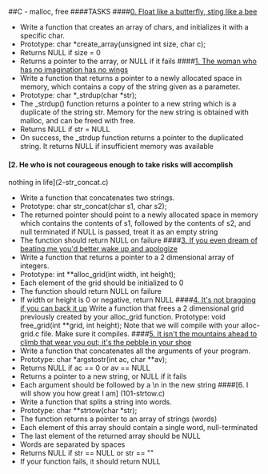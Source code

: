 ##C - malloc, free
####TASKS
####[0. Float like a butterfly, sting like a bee](0-create_array.c)
- Write a function that creates an array of chars, and initializes it with a
specific char.
- Prototype: char *create_array(unsigned int size, char c);
- Returns NULL if size = 0
- Returns a pointer to the array, or NULL if it fails
####[1. The woman who has no imagination has no wings](1-strdup.c)
- Write a function that returns a pointer to a newly allocated space in
memory, which contains a copy of the string given as a parameter.
- Prototype: char *_strdup(char *str);
- The _strdup() function returns a pointer to a new string which is a
duplicate of the string str. Memory for the new string is obtained with
malloc, and can be freed with free.
- Returns NULL if str = NULL
- On success, the _strdup function returns a pointer to the duplicated
string. It returns NULL if insufficient memory was available
#### [2. He who is not courageous enough to take risks will accomplish
nothing in life](2-str_concat.c)
- Write a function that concatenates two strings.
- Prototype: char str_concat(char s1, char s2);
- The returned pointer should point to a newly allocated space in
memory which contains the contents of s1, followed by the contents of
s2, and null terminated
if NULL is passed, treat it as an empty string
- The function should return NULL on failure
####[3. If you even dream of beating me you'd better wake up and
apologize](3-alloc_grid.c)
- Write a function that returns a pointer to a 2 dimensional array of
integers.
- Prototype: int **alloc_grid(int width, int height);
- Each element of the grid should be initialized to 0
- The function should return NULL on failure
- If width or height is 0 or negative, return NULL
####[4. It's not bragging if you can back it up](4-free_grid.c)
Write a function that frees a 2 dimensional grid previously created by
your alloc_grid function.
Prototype: void free_grid(int **grid, int height);
Note that we will compile with your alloc-grid.c file. Make sure it
compiles.
####[5. It isn't the mountains ahead to climb that wear you out; it's the
pebble in your shoe](100-argstostr.c)
- Write a function that concatenates all the arguments of your program.
- Prototype: char *argstostr(int ac, char **av);
- Returns NULL if ac == 0 or av == NULL
- Returns a pointer to a new string, or NULL if it fails
- Each argument should be followed by a \n in the new string
####[6. I will show you how great I am] (101-strtow.c)
- Write a function that splits a string into words.
- Prototype: char **strtow(char *str);
- The function returns a pointer to an array of strings (words)
- Each element of this array should contain a single word,
null-terminated
- The last element of the returned array should be NULL
- Words are separated by spaces
- Returns NULL if str == NULL or str == ""
- If your function fails, it should return NULL

